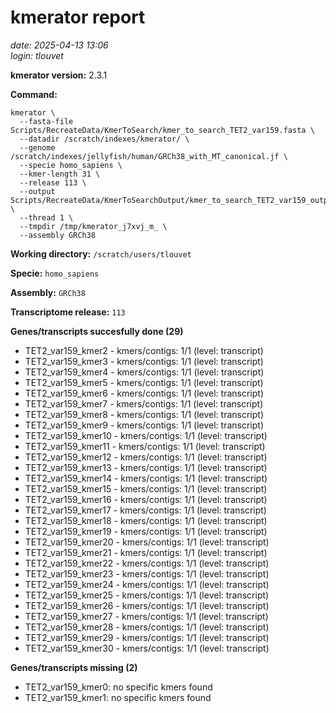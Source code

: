 # kmerator report
*date: 2025-04-13 13:06*  
*login: tlouvet*

**kmerator version:** 2.3.1

**Command:**

```
kmerator \
  --fasta-file Scripts/RecreateData/KmerToSearch/kmer_to_search_TET2_var159.fasta \
  --datadir /scratch/indexes/kmerator/ \
  --genome /scratch/indexes/jellyfish/human/GRCh38_with_MT_canonical.jf \
  --specie homo_sapiens \
  --kmer-length 31 \
  --release 113 \
  --output Scripts/RecreateData/KmerToSearchOutput/kmer_to_search_TET2_var159_output \
  --thread 1 \
  --tmpdir /tmp/kmerator_j7xvj_m_ \
  --assembly GRCh38
```

**Working directory:** `/scratch/users/tlouvet`

**Specie:** `homo_sapiens`

**Assembly:** `GRCh38`

**Transcriptome release:** `113`

**Genes/transcripts succesfully done (29)**

- TET2_var159_kmer2 - kmers/contigs: 1/1 (level: transcript)
- TET2_var159_kmer3 - kmers/contigs: 1/1 (level: transcript)
- TET2_var159_kmer4 - kmers/contigs: 1/1 (level: transcript)
- TET2_var159_kmer5 - kmers/contigs: 1/1 (level: transcript)
- TET2_var159_kmer6 - kmers/contigs: 1/1 (level: transcript)
- TET2_var159_kmer7 - kmers/contigs: 1/1 (level: transcript)
- TET2_var159_kmer8 - kmers/contigs: 1/1 (level: transcript)
- TET2_var159_kmer9 - kmers/contigs: 1/1 (level: transcript)
- TET2_var159_kmer10 - kmers/contigs: 1/1 (level: transcript)
- TET2_var159_kmer11 - kmers/contigs: 1/1 (level: transcript)
- TET2_var159_kmer12 - kmers/contigs: 1/1 (level: transcript)
- TET2_var159_kmer13 - kmers/contigs: 1/1 (level: transcript)
- TET2_var159_kmer14 - kmers/contigs: 1/1 (level: transcript)
- TET2_var159_kmer15 - kmers/contigs: 1/1 (level: transcript)
- TET2_var159_kmer16 - kmers/contigs: 1/1 (level: transcript)
- TET2_var159_kmer17 - kmers/contigs: 1/1 (level: transcript)
- TET2_var159_kmer18 - kmers/contigs: 1/1 (level: transcript)
- TET2_var159_kmer19 - kmers/contigs: 1/1 (level: transcript)
- TET2_var159_kmer20 - kmers/contigs: 1/1 (level: transcript)
- TET2_var159_kmer21 - kmers/contigs: 1/1 (level: transcript)
- TET2_var159_kmer22 - kmers/contigs: 1/1 (level: transcript)
- TET2_var159_kmer23 - kmers/contigs: 1/1 (level: transcript)
- TET2_var159_kmer24 - kmers/contigs: 1/1 (level: transcript)
- TET2_var159_kmer25 - kmers/contigs: 1/1 (level: transcript)
- TET2_var159_kmer26 - kmers/contigs: 1/1 (level: transcript)
- TET2_var159_kmer27 - kmers/contigs: 1/1 (level: transcript)
- TET2_var159_kmer28 - kmers/contigs: 1/1 (level: transcript)
- TET2_var159_kmer29 - kmers/contigs: 1/1 (level: transcript)
- TET2_var159_kmer30 - kmers/contigs: 1/1 (level: transcript)


**Genes/transcripts missing (2)**

- TET2_var159_kmer0: no specific kmers found
- TET2_var159_kmer1: no specific kmers found

